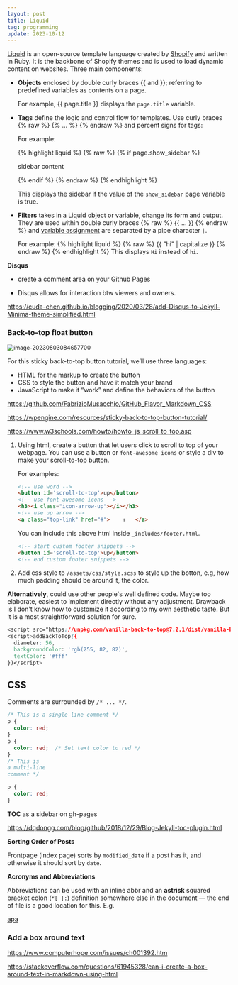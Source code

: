 ```yaml
---
layout: post
title: Liquid
tag: programming
update: 2023-10-12
---
```


[Liquid](https://shopify.github.io/liquid/)  is an open-source template language created by [Shopify](https://www.shopify.com/) and written in Ruby. It is the backbone of Shopify themes and is used to load dynamic content on websites. Three main components:

- **Objects** enclosed by double curly braces \{\{ and \}\}; referring to predefined variables as contents on a page.

  For example, {\{ page.title \}\} displays the `page.title` variable. 

- **Tags** define the logic and control flow for templates. Use curly braces {% raw  %} {% ... %} {% endraw %} and percent signs for tags:

  For example:

  {% highlight liquid %} {% raw %} {% if page.show_sidebar %}

  <div class="sidebar">
      sidebar content
  </div>

  {% endif %} {% endraw %} {% endhighlight %}

  This displays the sidebar if the value of the `show_sidebar` page variable is true.

- **Filters** takes in a Liquid object or variable, change its form and output. They are used within double curly braces {% raw  %} {{ ... }} {% endraw %} and [variable assignment](https://shopify.github.io/liquid/tags/variable/) are separated by a pipe character `|`. 

  For example:
  {% highlight liquid %} {% raw  %}  {{ "hi" | capitalize }} {% endraw %} {% endhighlight %} 
  This displays `Hi` instead of `hi`.

**Disqus**

-   create a comment area on your Github Pages

-   Disqus allows for interaction btw viewers and owners.

<https://cuda-chen.github.io/blogging/2020/03/28/add-Disqus-to-Jekyll-Minima-theme-simplified.html>



### **Back-to-top float button**

<img src="https://drive.google.com/thumbnail?id=1bTOHwzhxf33U-7XvZ9WqEIsTCczFNj-6&sz=w1000" alt="image-20230803084657700" style="zoom:90%;" />

For this sticky back-to-top button tutorial, we’ll use three languages: 

- HTML for the markup to create the button
- CSS to style the button and have it match your brand
- JavaScript to make it “work” and define the behaviors of the button



<https://github.com/FabrizioMusacchio/GitHub_Flavor_Markdown_CSS>

<https://wpengine.com/resources/sticky-back-to-top-button-tutorial/>

<https://www.w3schools.com/howto/howto_js_scroll_to_top.asp>



1. Using html, create a button that let users click to scroll to top of your webpage. You can use a button or `font-awesome icons` or style a div to make your scroll-to-top button.

   For examples:

   ```html
   <!-- use word -->
   <button id='scroll-to-top'>up</button>
   <!-- use font-awesome icons -->
   <h3><i class="icon-arrow-up"></i></h3>
   <!-- use up arrow -->
   <a class="top-link" href="#">	↑	</a>  
   ```

   You can include this above html inside `_includes/footer.html`. 

   ```html
   <!-- start custom footer snippets -->
   <button id='scroll-to-top'>up</button>
   <!-- end custom footer snippets -->
   ```

2. Add css style to `/assets/css/style.scss` to style up the botton, e.g, how much padding should be around it, the color.





**Alternatively**, could use other people's well defined code. Maybe too elaborate, easiest to implement directly without any adjustment. Drawback is I don't know how to customize it according to my own aesthetic taste. But it is a most straightforward solution for sure.

```css
<script src="https://unpkg.com/vanilla-back-to-top@7.2.1/dist/vanilla-back-to-top.min.js"></script>
<script>addBackToTop({
  diameter: 56,
  backgroundColor: 'rgb(255, 82, 82)',
  textColor: '#fff'
})</script>
```





## CSS

Comments are surrounded by `/* ... */`.

```css
/* This is a single-line comment */
p {
  color: red;
}
p {
  color: red;  /* Set text color to red */
}
/* This is
a multi-line
comment */

p {
  color: red;
}
```





**TOC** as a sidebar on gh-pages

<https://dqdongg.com/blog/github/2018/12/29/Blog-Jekyll-toc-plugin.html>





**Sorting Order of Posts**

Frontpage (index page) sorts by `modified_date` if a post has it, and otherwise it should sort by `date`.







**Acronyms and Abbreviations**

Abbreviations can be used with an inline abbr and an **astrisk** squared bracket colon (`*[ ]:`) definition somewhere else in the document — the end of file is a good location for this. E.g.

[apa][apa-csl] 

[apa-csl]: https://github.com/citation-style-language/styles/blob/master/apa.csl




### **Add a box around text**

<https://www.computerhope.com/issues/ch001392.htm>

<https://stackoverflow.com/questions/61945328/can-i-create-a-box-around-text-in-markdown-using-html>









